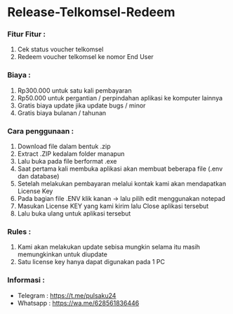 # Release-Telkomsel-Redeem
### Fitur Fitur :
1. Cek status voucher telkomsel
2. Redeem voucher telkomsel ke nomor End User

### Biaya : 
1. Rp300.000 untuk satu kali pembayaran
2. Rp50.000 untuk pergantian / perpindahan aplikasi ke komputer lainnya
3. Gratis biaya update jika update bugs / minor
4. Gratis biaya bulanan / tahunan

### Cara penggunaan :
1. Download file dalam bentuk .zip
2. Extract .ZIP kedalam folder manapun
3. Lalu buka pada file berformat .exe
4. Saat pertama kali membuka aplikasi akan membuat beberapa file (.env dan database)
5. Setelah melakukan pembayaran melalui kontak kami akan mendapatkan License Key
6. Pada bagian file .ENV klik kanan -> lalu pilih edit menggunakan notepad
7. Masukan License KEY yang kami kirim lalu Close aplikasi tersebut
8. Lalu buka ulang untuk aplikasi tersebut

### Rules :
1. Kami akan melakukan update sebisa mungkin selama itu masih memungkinkan untuk diupdate
2. Satu license key hanya dapat digunakan pada 1 PC

### Informasi : 
- Telegram : https://t.me/pulsaku24
- Whatsapp : https://wa.me/628561836446
